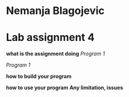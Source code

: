 # Nemanja Blagojevic
# Lab assignment 4
**what is the assignment doing**
*Program 1*

*Program 1*

**how to build your program**

**how to use your program**
**Any limitation, issues**
